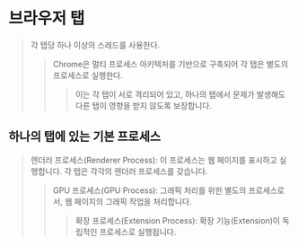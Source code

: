 # 브라우저 탭

> 각 탭당 하나 이상의 스레드를 사용한다.
>
> > Chrome은 멀티 프로세스 아키텍처를 기반으로 구축되어 각 탭은 별도의 프로세스로 실행한다.
> >
> > > 이는 각 탭이 서로 격리되어 있고, 하나의 탭에서 문제가 발생해도 다른 탭이 영향을 받지 않도록 보장합니다.

## 하나의 탭에 있는 기본 프로세스

> 렌더러 프로세스(Renderer Process): 이 프로세스는 웹 페이지를 표시하고 실행합니다. 각 탭은 각각의 렌더러 프로세스를 갖습니다.
>
> > GPU 프로세스(GPU Process): 그래픽 처리를 위한 별도의 프로세스로서, 웹 페이지의 그래픽 작업을 처리합니다.
> >
> > > 확장 프로세스(Extension Process): 확장 기능(Extension)이 독립적인 프로세스로 실행됩니다.

